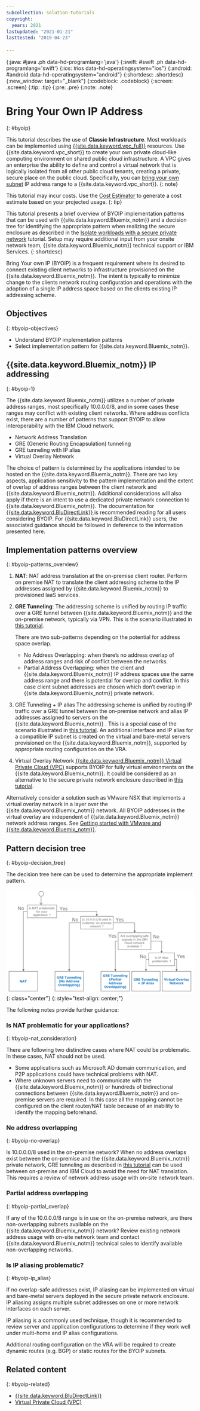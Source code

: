 ```yaml
---
subcollection: solution-tutorials
copyright:
  years: 2021
lastupdated: "2021-01-21"
lasttested: "2019-04-23"

---
```


{:java: #java .ph data-hd-programlang='java'}
{:swift: #swift .ph data-hd-programlang='swift'}
{:ios: #ios data-hd-operatingsystem="ios"}
{:android: #android data-hd-operatingsystem="android"}
{:shortdesc: .shortdesc}
{:new_window: target="_blank"}
{:codeblock: .codeblock}
{:screen: .screen}
{:tip: .tip}
{:pre: .pre}
{:note: .note}

# Bring Your Own IP Address
{: #byoip}

This tutorial describes the use of **Classic Infrastructure**.  Most workloads can be implemented using [{{site.data.keyword.vpc_full}}](https://{DomainName}/docs/vpc) resources.  Use {{site.data.keyword.vpc_short}} to create your own private cloud-like computing environment on shared public cloud infrastructure. A VPC gives an enterprise the ability to define and control a virtual network that is logically isolated from all other public cloud tenants, creating a private, secure place on the public cloud.  Specifically, you can [bring your own subnet](https://{DomainName}/docs/vpc?topic=vpc-configuring-address-prefixes) IP address range to a {{site.data.keyword.vpc_short}}.
{: note}

<!--##istutorial#-->
This tutorial may incur costs. Use the [Cost Estimator](https://{DomainName}/estimator/review) to generate a cost estimate based on your projected usage.
{: tip}

<!--#/istutorial#-->

This tutorial presents a brief overview of BYOIP implementation patterns that can be used with {{site.data.keyword.Bluemix_notm}} and a decision tree for identifying the appropriate pattern when realizing the secure enclosure as described in the [Isolate workloads with a secure private network](https://{DomainName}/docs/solution-tutorials?topic=solution-tutorials-secure-network-enclosure) tutorial. Setup may require additional input from your onsite network team, {{site.data.keyword.Bluemix_notm}} technical support or IBM Services.
{: shortdesc}

Bring Your own IP (BYOIP) is a frequent requirement where its desired to connect existing client networks to infrastructure provisioned on the {{site.data.keyword.Bluemix_notm}}. The intent is typically to minimize change to the clients network routing configuration and operations with the adoption of a single IP address space based on the clients existing IP addressing scheme.

## Objectives
{: #byoip-objectives}

* Understand BYOIP implementation patterns
* Select implementation pattern for {{site.data.keyword.Bluemix_notm}}.

## {{site.data.keyword.Bluemix_notm}} IP addressing
{: #byoip-1}

The {{site.data.keyword.Bluemix_notm}} utilizes a number of private address ranges, most specifically 10.0.0.0/8, and in some cases these ranges may conflict with existing client networks. Where address conflicts exist, there are a number of patterns that support BYOIP to allow interoperability with the IBM Cloud network.

-	Network Address Translation
-	GRE (Generic Routing Encapsulation) tunneling
-	GRE tunneling with IP alias
-	Virtual Overlay Network

The choice of pattern is determined by the applications intended to be hosted on the {{site.data.keyword.Bluemix_notm}}. There are two key aspects, application sensitivity to the pattern implementation and the extent of overlap of address ranges between the client network and {{site.data.keyword.Bluemix_notm}}. Additional considerations will also apply if there is an intent to use a dedicated private network connection to {{site.data.keyword.Bluemix_notm}}. The documentation for [{{site.data.keyword.BluDirectLink}}
](https://{DomainName}/docs/direct-link?topic=direct-link-configure-ibm-cloud-direct-link#configure-ibm-cloud-direct-link) is recommended reading for all users considering BYOIP. For {{site.data.keyword.BluDirectLink}} users, the associated guidance should be followed in deference to the information presented here.

## Implementation patterns overview
{: #byoip-patterns_overview}

1. **NAT**: NAT address translation at the on-premise client router. Perform on premise NAT to translate the client addressing scheme to the IP addresses assigned by {{site.data.keyword.Bluemix_notm}} to provisioned IaaS services.
2. **GRE Tunneling**: The addressing scheme is unified by routing IP traffic over a GRE tunnel between {{site.data.keyword.Bluemix_notm}} and the on-premise network, typically via VPN. This is the scenario illustrated in [this tutorial](https://{DomainName}/docs/solution-tutorials?topic=solution-tutorials-configuring-IPSEC-VPN#configuring-IPSEC-VPN).

   There are two sub-patterns depending on the potential for address space overlap.
     * No Address Overlapping: when there’s no address overlap of address ranges and risk of conflict between the networks.
     * Partial Address Overlapping: when the client and {{site.data.keyword.Bluemix_notm}} IP address spaces use the same address range and there is potential for overlap and conflict. In this case client subnet addresses are chosen which don’t overlap in {{site.data.keyword.Bluemix_notm}} private network.

3. GRE Tunneling + IP alias
The addressing scheme is unified by routing IP traffic over a GRE tunnel between the on-premise network and alias IP addresses assigned to servers on the {{site.data.keyword.Bluemix_notm}} . This is a special case of the scenario illustrated in [this tutorial](https://{DomainName}/docs/solution-tutorials?topic=solution-tutorials-configuring-IPSEC-VPN#configuring-IPSEC-VPN). An additional interface and IP alias for a compatible IP subnet is created on the virtual and bare-metal servers provisioned on the {{site.data.keyword.Bluemix_notm}}, supported by appropriate routing configuration on the VRA.

4. Virtual Overlay Network
[{{site.data.keyword.Bluemix_notm}} Virtual Private Cloud (VPC)](https://{DomainName}/docs/vpc?topic=vpc-getting-started) supports BYOIP for fully virtual environments on the {{site.data.keyword.Bluemix_notm}}. It could be considered as an alternative to the secure private network enclosure described in [this tutorial](https://{DomainName}/docs/solution-tutorials?topic=solution-tutorials-secure-network-enclosure#secure-network-enclosure).

Alternatively consider a solution such as VMware NSX that implements a virtual overlay network in a layer over the {{site.data.keyword.Bluemix_notm}} network. All BYOIP addresses in the virtual overlay are independent of {{site.data.keyword.Bluemix_notm}} network address ranges. See [Getting started with VMware and {{site.data.keyword.Bluemix_notm}}](https://{DomainName}/docs/vmware?topic=vmware-vmware-getting-started).

## Pattern decision tree
{: #byoip-decision_tree}

The decision tree here can be used to determine the appropriate implement pattern.

![Pattern decision tree](images/solution37-byoip/byoipdecision.png){: class="center"}
{: style="text-align: center;"}

The following notes provide further guidance:

### Is NAT problematic for your applications?
{: #byoip-nat_consideration}

There are following two distinctive cases where NAT could be problematic. In these cases, NAT should not be used.

- Some applications such as Microsoft AD domain communication, and P2P applications could have technical problems with NAT.
- Where unknown servers need to communicate with the {{site.data.keyword.Bluemix_notm}} or hundreds of bidirectional connections between {{site.data.keyword.Bluemix_notm}} and on-premise servers are required. In this case all the mapping cannot be configured on the client router/NAT table because of an inability to identify the mapping beforehand.


### No address overlapping
{: #byoip-no-overlap}

Is 10.0.0.0/8 used in the on-premise network? When no address overlaps exist between the on-premise and the {{site.data.keyword.Bluemix_notm}} private network, GRE tunneling as described in [this tutorial](https://{DomainName}/docs/solution-tutorials?topic=solution-tutorials-configuring-IPSEC-VPN#configuring-IPSEC-VPN) can be used between on-premise and IBM Cloud to avoid the need for NAT translation. This requires a review of network address usage with on-site network team.

### Partial address overlapping
{: #byoip-partial_overlap}

If any of the 10.0.0.0/8 range is in use on the on-premise network, are there non-overlapping subnets available on the {{site.data.keyword.Bluemix_notm}} network? Review existing network address usage with on-site network team and contact {{site.data.keyword.Bluemix_notm}} technical sales to identify available non-overlapping networks.

### Is IP aliasing problematic?
{: #byoip-ip_alias}

If no overlap-safe addresses exist, IP aliasing can be implemented on virtual and bare-metal servers deployed in the secure private network enclosure. IP aliasing assigns multiple subnet addresses on one or more network interfaces on each server.

IP aliasing is a commonly used technique, though it is recommended to review server and application configurations to determine if they work well under multi-home and IP alias configurations.

Additional routing configuration on the VRA will be required to create dynamic routes (e.g. BGP) or static routes for the BYOIP subnets.

## Related content
{: #byoip-related}

- [{{site.data.keyword.BluDirectLink}}
]( https://{DomainName}/docs/direct-link?topic=direct-link-configure-ibm-cloud-direct-link#configure-ibm-cloud-direct-link)
- [Virtual Private Cloud (VPC)](https://{DomainName}/docs/vpc?topic=vpc-getting-started)
